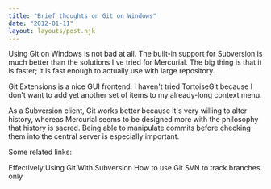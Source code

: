 ```yaml
---
title: "Brief thoughts on Git on Windows"
date: "2012-01-11"
layout: layouts/post.njk
---
```


Using Git on Windows is not bad at all. The built-in support for Subversion is much better than the solutions I've tried for Mercurial. The big thing is that it is faster; it is fast enough to actually use with large repository.

Git Extensions is a nice GUI frontend. I haven't tried TortoiseGit because I don't want to add yet another set of items to my already-long context menu.

As a Subversion client, Git works better because it's very willing to alter history, whereas Mercurial seems to be designed more with the philosophy that history is sacred. Being able to manipulate commits before checking them into the central server is especially important.

Some related links:

Effectively Using Git With Subversion How to use Git SVN to track branches only

